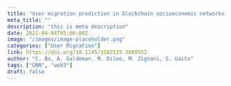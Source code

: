 ```yaml
---
title: "User migration prediction in blockchain socioeconomic networks using graph neural networks"
meta_title: ""
description: "this is meta description"
date: 2022-04-04T05:00:00Z
image: "/images/image-placeholder.png"
categories: ["User Migration"]
link: https://doi.org/10.1145/3582515.3609552
author: "C. Ba, A. Galdeman, M. Dileo, M. Zignani, S. Gaito"
tags: ["GNN", "web3"]
draft: false
---
```

